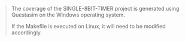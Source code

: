 > The coverage of the SINGLE-8BIT-TIMER project is generated using Questasim on the Windows operating system.
>
> If the Makefile is executed on Linux, it will need to be modified accordingly.

